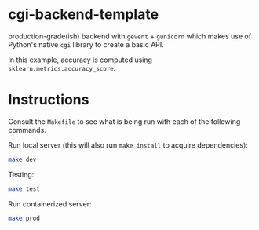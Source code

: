 # cgi-backend-template
production-grade(ish) backend with `gevent` + `gunicorn` which makes use of Python's native `cgi` library to create a basic API.

In this example, accuracy is computed using `sklearn.metrics.accuracy_score`.

# Instructions

Consult the `Makefile` to see what is being run with each of the following commands.

Run local server (this will also run `make install` to acquire dependencies):
```bash
make dev
```

Testing:
```bash
make test
```

Run containerized server:
```bash
make prod
```

